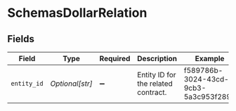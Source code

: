 # SchemasDollarRelation


## Fields

| Field                                | Type                                 | Required                             | Description                          | Example                              |
| ------------------------------------ | ------------------------------------ | ------------------------------------ | ------------------------------------ | ------------------------------------ |
| `entity_id`                          | *Optional[str]*                      | :heavy_minus_sign:                   | Entity ID for the related contract.  | f589786b-3024-43cd-9cb3-5a3c953f2896 |